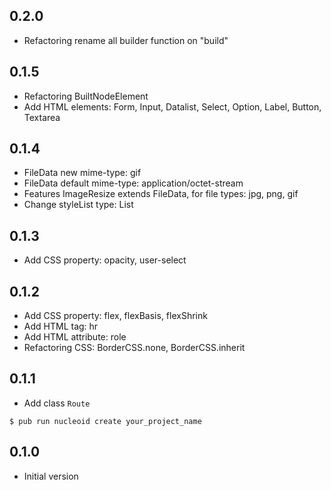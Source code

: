 ## 0.2.0

- Refactoring rename all builder function on "build"

## 0.1.5

- Refactoring BuiltNodeElement
- Add HTML elements: Form, Input, Datalist, Select, Option, Label, Button, Textarea

## 0.1.4

- FileData new mime-type: gif
- FileData default mime-type: application/octet-stream
- Features ImageResize extends FileData, for file types: jpg, png, gif
- Change styleList type: List<StyleCSS>

## 0.1.3

- Add CSS property: opacity, user-select

## 0.1.2

- Add CSS property: flex, flexBasis, flexShrink
- Add HTML tag: hr
- Add HTML attribute: role
- Refactoring CSS: BorderCSS.none, BorderCSS.inherit

## 0.1.1

- Add class `Route`
```
$ pub run nucleoid create your_project_name
```

## 0.1.0

- Initial version
